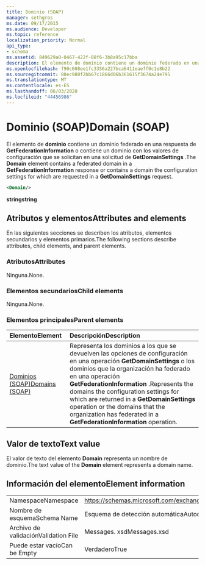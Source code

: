 ```yaml
---
title: Dominio (SOAP)
manager: sethgros
ms.date: 09/17/2015
ms.audience: Developer
ms.topic: reference
localization_priority: Normal
api_type:
- schema
ms.assetid: 849629a0-0467-422f-88f6-3b8a95c17bba
description: El elemento de dominio contiene un dominio federado en una respuesta de GetFederationInformation o contiene un dominio con los valores de configuración que se solicitan en una solicitud de GetDomainSettings.
ms.openlocfilehash: f90c608ee1fc3356a227bca6411eaeff0c1e8b22
ms.sourcegitcommit: 88ec988f2bb67c1866d06b361615f3674a24e795
ms.translationtype: MT
ms.contentlocale: es-ES
ms.lasthandoff: 06/03/2020
ms.locfileid: "44456986"
---
```

# <a name="domain-soap"></a><span data-ttu-id="6f415-103">Dominio (SOAP)</span><span class="sxs-lookup"><span data-stu-id="6f415-103">Domain (SOAP)</span></span>

<span data-ttu-id="6f415-104">El elemento de **dominio** contiene un dominio federado en una respuesta de **GetFederationInformation** o contiene un dominio con los valores de configuración que se solicitan en una solicitud de **GetDomainSettings** .</span><span class="sxs-lookup"><span data-stu-id="6f415-104">The **Domain** element contains a federated domain in a **GetFederationInformation** response or contains a domain the configuration settings for which are requested in a **GetDomainSettings** request.</span></span> 
  
```XML
<Domain/> 
```

 <span data-ttu-id="6f415-105">**string**</span><span class="sxs-lookup"><span data-stu-id="6f415-105">**string**</span></span>
## <a name="attributes-and-elements"></a><span data-ttu-id="6f415-106">Atributos y elementos</span><span class="sxs-lookup"><span data-stu-id="6f415-106">Attributes and elements</span></span>

<span data-ttu-id="6f415-107">En las siguientes secciones se describen los atributos, elementos secundarios y elementos primarios.</span><span class="sxs-lookup"><span data-stu-id="6f415-107">The following sections describe attributes, child elements, and parent elements.</span></span>
  
### <a name="attributes"></a><span data-ttu-id="6f415-108">Atributos</span><span class="sxs-lookup"><span data-stu-id="6f415-108">Attributes</span></span>

<span data-ttu-id="6f415-109">Ninguna.</span><span class="sxs-lookup"><span data-stu-id="6f415-109">None.</span></span>
  
### <a name="child-elements"></a><span data-ttu-id="6f415-110">Elementos secundarios</span><span class="sxs-lookup"><span data-stu-id="6f415-110">Child elements</span></span>

<span data-ttu-id="6f415-111">Ninguna.</span><span class="sxs-lookup"><span data-stu-id="6f415-111">None.</span></span>
  
### <a name="parent-elements"></a><span data-ttu-id="6f415-112">Elementos principales</span><span class="sxs-lookup"><span data-stu-id="6f415-112">Parent elements</span></span>

|<span data-ttu-id="6f415-113">**Elemento**</span><span class="sxs-lookup"><span data-stu-id="6f415-113">**Element**</span></span>|<span data-ttu-id="6f415-114">**Descripción**</span><span class="sxs-lookup"><span data-stu-id="6f415-114">**Description**</span></span>|
|:-----|:-----|
|[<span data-ttu-id="6f415-115">Dominios (SOAP)</span><span class="sxs-lookup"><span data-stu-id="6f415-115">Domains (SOAP)</span></span>](domains-soap.md) <br/> |<span data-ttu-id="6f415-116">Representa los dominios a los que se devuelven las opciones de configuración en una operación **GetDomainSettings** o los dominios que la organización ha federado en una operación **GetFederationInformation** .</span><span class="sxs-lookup"><span data-stu-id="6f415-116">Represents the domains the configuration settings for which are returned in a **GetDomainSettings** operation or the domains that the organization has federated in a **GetFederationInformation** operation.</span></span>  <br/> |
   
## <a name="text-value"></a><span data-ttu-id="6f415-117">Valor de texto</span><span class="sxs-lookup"><span data-stu-id="6f415-117">Text value</span></span>

<span data-ttu-id="6f415-118">El valor de texto del elemento **Domain** representa un nombre de dominio.</span><span class="sxs-lookup"><span data-stu-id="6f415-118">The text value of the **Domain** element represents a domain name.</span></span> 
  
## <a name="element-information"></a><span data-ttu-id="6f415-119">Información del elemento</span><span class="sxs-lookup"><span data-stu-id="6f415-119">Element information</span></span>

|||
|:-----|:-----|
|<span data-ttu-id="6f415-120">Namespace</span><span class="sxs-lookup"><span data-stu-id="6f415-120">Namespace</span></span>  <br/> |https://schemas.microsoft.com/exchange/2010/Autodiscover  <br/> |
|<span data-ttu-id="6f415-121">Nombre de esquema</span><span class="sxs-lookup"><span data-stu-id="6f415-121">Schema Name</span></span>  <br/> |<span data-ttu-id="6f415-122">Esquema de detección automática</span><span class="sxs-lookup"><span data-stu-id="6f415-122">Autodiscover schema</span></span>  <br/> |
|<span data-ttu-id="6f415-123">Archivo de validación</span><span class="sxs-lookup"><span data-stu-id="6f415-123">Validation File</span></span>  <br/> |<span data-ttu-id="6f415-124">Messages. xsd</span><span class="sxs-lookup"><span data-stu-id="6f415-124">Messages.xsd</span></span>  <br/> |
|<span data-ttu-id="6f415-125">Puede estar vacío</span><span class="sxs-lookup"><span data-stu-id="6f415-125">Can be Empty</span></span>  <br/> |<span data-ttu-id="6f415-126">Verdadero</span><span class="sxs-lookup"><span data-stu-id="6f415-126">True</span></span>  <br/> |
   


